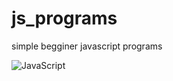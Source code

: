 # js_programs

simple begginer javascript programs


![JavaScript](https://github.com/Abdussamad29/js_programs/assets/69312871/abb9cb05-68a3-45c7-996b-b1289082f95c)
